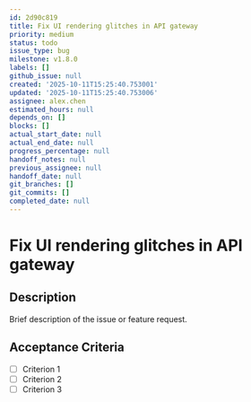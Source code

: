 ```yaml
---
id: 2d90c819
title: Fix UI rendering glitches in API gateway
priority: medium
status: todo
issue_type: bug
milestone: v1.8.0
labels: []
github_issue: null
created: '2025-10-11T15:25:40.753001'
updated: '2025-10-11T15:25:40.753006'
assignee: alex.chen
estimated_hours: null
depends_on: []
blocks: []
actual_start_date: null
actual_end_date: null
progress_percentage: null
handoff_notes: null
previous_assignee: null
handoff_date: null
git_branches: []
git_commits: []
completed_date: null
---
```


# Fix UI rendering glitches in API gateway

## Description

Brief description of the issue or feature request.

## Acceptance Criteria

- [ ] Criterion 1
- [ ] Criterion 2
- [ ] Criterion 3